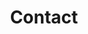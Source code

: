 ---
title: "Contact"
permalink: /contact/
excerpt: "Contact opertuneties"
last_modified_at: 2021-06-07T08:48:05-04:00
---